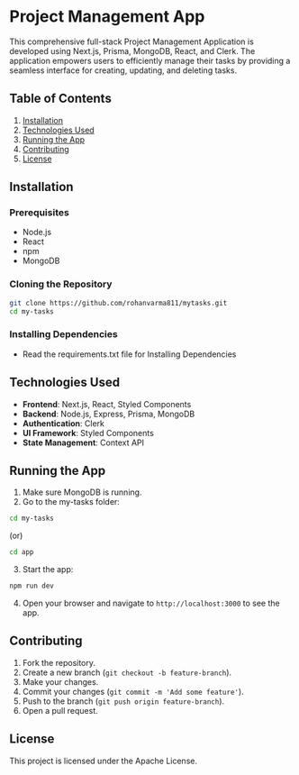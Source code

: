 # Project Management App

This comprehensive full-stack Project Management Application is developed using Next.js, Prisma, MongoDB, React, and Clerk. The application empowers users to efficiently manage their tasks by providing a seamless interface for creating, updating, and deleting tasks.

## Table of Contents

1. [Installation](#installation)
2. [Technologies Used](#technologies-used)
3. [Running the App](#running-the-app)
4. [Contributing](#contributing)
5. [License](#license)

## Installation

### Prerequisites

- Node.js
- React
- npm
- MongoDB

### Cloning the Repository

```bash
git clone https://github.com/rohanvarma811/mytasks.git
cd my-tasks
```

### Installing Dependencies

- Read the requirements.txt file for Installing Dependencies

## Technologies Used

- **Frontend**: Next.js, React, Styled Components
- **Backend**: Node.js, Express, Prisma, MongoDB
- **Authentication**: Clerk
- **UI Framework**: Styled Components
- **State Management**: Context API

## Running the App

1. Make sure MongoDB is running.
2. Go to the my-tasks folder:

```bash
cd my-tasks
```

(or)

```bash
cd app
```

3. Start the app:

```bash
npm run dev
```

4. Open your browser and navigate to `http://localhost:3000` to see the app.

## Contributing

1. Fork the repository.
2. Create a new branch (`git checkout -b feature-branch`).
3. Make your changes.
4. Commit your changes (`git commit -m 'Add some feature'`).
5. Push to the branch (`git push origin feature-branch`).
6. Open a pull request.

## License

This project is licensed under the Apache License.